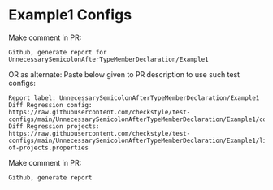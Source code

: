 # Example1 Configs
Make comment in PR:
```
Github, generate report for UnnecessarySemicolonAfterTypeMemberDeclaration/Example1
```
OR as alternate:
Paste below given to PR description to use such test configs:
```
Report label: UnnecessarySemicolonAfterTypeMemberDeclaration/Example1
Diff Regression config: https://raw.githubusercontent.com/checkstyle/test-configs/main/UnnecessarySemicolonAfterTypeMemberDeclaration/Example1/config.xml
Diff Regression projects: https://raw.githubusercontent.com/checkstyle/test-configs/main/UnnecessarySemicolonAfterTypeMemberDeclaration/Example1/list-of-projects.properties
```
Make comment in PR:
```
Github, generate report
```
